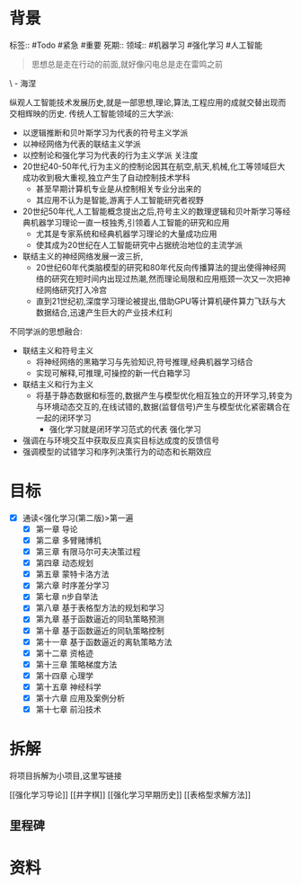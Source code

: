 # 背景
标签:: #Todo #紧急 #重要
死期::
领域:: #机器学习 #强化学习 #人工智能
>思想总是走在行动的前面,就好像闪电总是走在雷鸣之前

\ - 海涅

纵观人工智能技术发展历史,就是一部思想,理论,算法,工程应用的成就交替出现而交相辉映的历史.
传统人工智能领域的三大学派:
- 以逻辑推断和贝叶斯学习为代表的符号主义学派
- 以神经网络为代表的联结主义学派
- 以控制论和强化学习为代表的行为主义学派
关注度
- 20世纪40-50年代,行为主义的控制论因其在航空,航天,机械,化工等领域巨大成功收到极大重视,独立产生了自动控制技术学科
	- 甚至早期计算机专业是从控制相关专业分出来的
	- 其应用不认为是智能,游离于人工智能研究者视野
- 20世纪50年代,人工智能概念提出之后,符号主义的数理逻辑和贝叶斯学习等经典机器学习理论一直一枝独秀,引领着人工智能的研究和应用
	- 尤其是专家系统和经典机器学习理论的大量成功应用
	- 使其成为20世纪在人工智能研究中占据统治地位的主流学派
- 联结主义的神经网络发展一波三折,
	- 20世纪60年代类脑模型的研究和80年代反向传播算法的提出使得神经网络的研究在短时间内出现过热潮,然而理论局限和应用瓶颈一次又一次把神经网络研究打入冷宫
	- 直到21世纪初,深度学习理论被提出,借助GPU等计算机硬件算力飞跃与大数据结合,迅速产生巨大的产业技术红利

不同学派的思想融合:
- 联结主义和符号主义
	- 将神经网络的黑箱学习与先验知识,符号推理,经典机器学习结合
	- 实现可解释,可推理,可操控的新一代白箱学习
- 联结主义和行为主义
	- 将基于静态数据和标签的,数据产生与模型优化相互独立的开环学习,转变为与环境动态交互的,在线试错的,数据(监督信号)产生与模型优化紧密耦合在一起的闭环学习
		- 强化学习就是闭环学习范式的代表
强化学习
- 强调在与环境交互中获取反应真实目标达成度的反馈信号
- 强调模型的试错学习和序列决策行为的动态和长期效应
# 目标
- [x] 通读<强化学习(第二版)>第一遍
	- [x] 第一章 导论
	- [x] 第二章 多臂赌博机
	- [x] 第三章 有限马尔可夫决策过程
	- [x] 第四章 动态规划
	- [x] 第五章 蒙特卡洛方法
	- [x] 第六章 时序差分学习
	- [x] 第七章 n步自举法
	- [x] 第八章 基于表格型方法的规划和学习
	- [x] 第九章 基于函数逼近的同轨策略预测
	- [x] 第十章 基于函数逼近的同轨策略控制
	- [x] 第十一章 基于函数逼近的离轨策略方法
	- [x] 第十二章 资格迹
	- [x] 第十三章 策略梯度方法
	- [x] 第十四章 心理学
	- [x] 第十五章 神经科学
	- [x] 第十六章 应用及案例分析
	- [x] 第十七章 前沿技术

# 拆解
将项目拆解为小项目,这里写链接

[[强化学习导论]]
[[井字棋]]
[[强化学习早期历史]]
[[表格型求解方法]]
## 里程碑


# 资料


